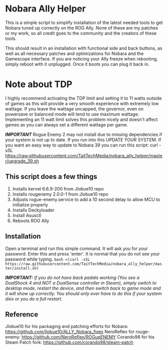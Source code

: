 # Nobara Ally Helper
This is a simple script to simplify installation of the latest needed tools to get Nobara tuned up correctly on the ROG Ally. None of these are my patches or my work, so all credit goes to the community and the creators of these tools.

This should result in an installation with functional side and back buttons, as well as all necessary patches and optimizations for Nobara and the Gamescope interface. If you are noticing your Ally freeze when rebooting, simply reboot with it unplugged. Once it boots you can plug it back in.

# Note about TDP
I highly recommend activating the TDP limit and setting it to 11 watts outside of games as this will provide a very smooth experience with extremely low wattage. If you leave the wattage uncapped, the governor, even on powersave or balanced mode will tend to use maximum wattage. Implementing an 11 watt limit solves this problem nicely and doesn't affect games as you can always set a different wattage per game.

***IMPORTANT*** 
Rogue Enemy 2 may not install due to missing dependencies if your system is not up to date. If you run into this UPDATE YOUR SYSTEM. If you want an
easy way to update to Nobara 39 you can run this script: curl -sSL https://raw.githubusercontent.com/TaitTechMedia/nobara_ally_helper/master/upgrade_39.sh

## This script does a few things
1) Installs kernel 6.6.9-200 from Jlobue10 repo
2) Installs rougenemy 2.0.0-1 from Jlobue10 repo
3) Adjusts rogue-enemy.service to add a 10 second delay to allow MCU to initialize properly
4) Installs Deckyloader
5) Install Asusctl
6) Reboots ROG Ally

## Installation
Open a terminal and run this simple command. It will ask you for your password. Enter this and press 'enter'. It is normal that you do not see your password while typing.
    `bash <(curl -sSL https://raw.githubusercontent.com/TaitTechMedia/nobara_ally_helper/master/install.sh)`

***IMPORTANT:*** *If you do not have back padals working (You see a DualShock 4 and NOT a DualSense controller in Steam), simply switch to desktop mode, restart the device, and then switch back to game mode and it will show up correctly. You should only ever have to do this if your system dies or you do a full restart.*

## Reference
Jlobue10 for his packaging and patching efforts for Nobara: https://github.com/jlobue10/ALLY_Nobara_fixes
NeroReflex for rouge-enemy: https://github.com/NeroReflex/ROGueENEMY
Corando98 for his Steam Patch fork: https://github.com/corando98/steam-patch
